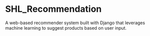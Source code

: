# SHL_Recommendation
A web-based recommender system built with Django that leverages machine learning to suggest products based on user input.
